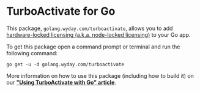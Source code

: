 # TurboActivate for Go

This package, `golang.wyday.com/turboactivate`, allows you to add [hardware-locked licensing (a.k.a. node-locked licensing)](https://wyday.com/limelm/help/licensing-types/#hardware-locked) to your Go app.

To get this package open a command prompt or terminal and run the following command:

```
go get -u -d golang.wyday.com/turboactivate
```

More information on how to use this package (including how to build it) on our **["Using TurboActivate with Go" article](https://wyday.com/limelm/help/using-turboactivate-with-go/)**.